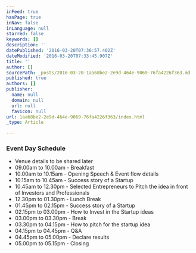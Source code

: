 ```yaml
---
inFeed: true
hasPage: true
inNav: false
inLanguage: null
starred: false
keywords: []
description: ''
datePublished: '2016-03-20T07:36:57.402Z'
dateModified: '2016-03-20T07:33:45.907Z'
title: ''
author: []
sourcePath: _posts/2016-03-20-1aa68be2-2e9d-464e-9069-76fa4226f363.md
published: true
authors: []
publisher:
  name: null
  domain: null
  url: null
  favicon: null
url: 1aa68be2-2e9d-464e-9069-76fa4226f363/index.html
_type: Article

---
```

### **Event Day Schedule**

* Venue details to be shared later
* 09.00am to 10.00am - Breakfast
* 10.00am to 10.15am - Opening Speech & Event flow details
* 10.15am to 10.45am - Success story of a Startup
* 10.45am to 12.30pm - Selected Entrepreneurs to Pitch the idea in front of Investors and Professionals
* 12.30pm to 01.30pm - Lunch Break
* 01.45pm to 02.15pm - Success story of a Startup
* 02.15pm to 03.00pm - How to Invest in the Startup ideas
* 03.00pm to 03.30pm - Break
* 03.30pm to 04.15pm - How to pitch for the startup idea
* 04.15pm to 04.45pm - Q&A
* 04.45pm to 05.00pm - Declare results
* 05.00pm to 05.15pm - Closing